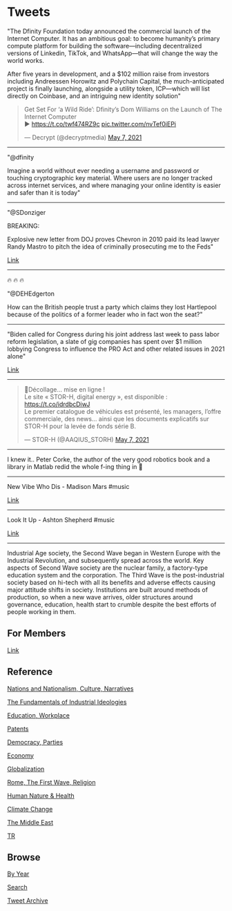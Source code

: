 # Tweets


"The Dfinity Foundation today announced the commercial launch of the
Internet Computer. It has an ambitious goal: to become humanity’s
primary compute platform for building the software—including
decentralized versions of Linkedin, TikTok, and WhatsApp—that will
change the way the world works.

After five years in development, and a $102 million raise from
investors including Andreessen Horowitz and Polychain Capital, the
much-anticipated project is finally launching, alongside a utility
token, ICP—which will list directly on Coinbase, and an intriguing new
identity solution"

<blockquote class="twitter-tweet"><p lang="en" dir="ltr">Get Set For ‘a Wild Ride’: Dfinity’s Dom Williams on the Launch of The Internet Computer <br>► <a href="https://t.co/twf474RZ9c">https://t.co/twf474RZ9c</a> <a href="https://t.co/nvTef0iEPi">pic.twitter.com/nvTef0iEPi</a></p>&mdash; Decrypt (@decryptmedia) <a href="https://twitter.com/decryptmedia/status/1390670477157408771?ref_src=twsrc%5Etfw">May 7, 2021</a></blockquote> <script async src="https://platform.twitter.com/widgets.js" charset="utf-8"></script>

---

"@dfinity

Imagine a world without ever needing a username and password or
touching cryptographic key material. Where users are no longer tracked
across internet services, and where managing your online identity is
easier and safer than it is today"

---

"@SDonziger

BREAKING:

Explosive new letter from DOJ proves Chevron in 2010 paid its lead
lawyer Randy Mastro to pitch the idea of criminally prosecuting me to
the Feds"

[Link](https://mobile.twitter.com/SDonziger/status/1390730881111785475)

---

🔥 🔥 🔥 

"@DEHEdgerton

How can the British people trust a party which claims they lost
Hartlepool because of the politics of a former leader who in fact won
the seat?"

---

"Biden called for Congress during his joint address last week to pass
labor reform legislation, a slate of gig companies has spent over $1
million lobbying Congress to influence the PRO Act and other related
issues in 2021 alone"

[Link](https://theintercept.com/2021/05/06/pro-act-uber-lyft-doordash-instacart-lobbying/)

---

<blockquote class="twitter-tweet"><p lang="fr" dir="ltr">🚀Décollage… mise en ligne !<br>Le site « STOR-H, digital energy », est disponible : <a href="https://t.co/idrdbcDiwJ">https://t.co/idrdbcDiwJ</a><br>Le premier catalogue de véhicules est présenté, les managers, l’offre commerciale, des news… ainsi que les documents explicatifs sur STOR-H pour la levée de fonds série B.</p>&mdash; STOR-H (@AAQIUS_STORH) <a href="https://twitter.com/AAQIUS_STORH/status/1390591605942460417?ref_src=twsrc%5Etfw">May 7, 2021</a></blockquote> <script async src="https://platform.twitter.com/widgets.js" charset="utf-8"></script>

---

I knew it.. Peter Corke, the author of the very good robotics book and
a library in Matlab redid the whole f-ing thing in 🐍

---

New Vibe Who Dis - Madison Mars \#music

[Link](https://youtu.be/FXZ1xjCCCDk)

---

Look It Up - Ashton Shepherd \#music

[Link](https://youtu.be/D2wsYRPeP7A)

---

Industrial Age society, the Second Wave began in Western Europe with
the Industrial Revolution, and subsequently spread across the
world. Key aspects of Second Wave society are the nuclear family, a
factory-type education system and the corporation. The Third Wave is
the post-industrial society based on hi-tech with all its benefits and
adverse effects causing major attitude shifts in society. Institutions
are built around methods of production, so when a new wave arrives,
older structures around governance, education, health start to crumble
despite the best efforts of people working in them.

## For Members

[Link](https://thirdwave-members.herokuapp.com)

## Reference

[Nations and Nationalism, Culture, Narratives](/2013/02/nations-and-nationalism.md)

[The Fundamentals of Industrial Ideologies](/2011/04/fundamentals-of-industrial-ideologies.md)

[Education, Workplace](2017/09/education-workplace.md)

[Patents](/2018/09/patents.md)

[Democracy, Parties](/2016/11/democracy.md)

[Economy](/2018/05/economy.md)

[Globalization](/2018/09/globalization.md)

[Rome, The First Wave, Religion](/2017/12/rome.md)

[Human Nature & Health](/2020/07/human-nature.md)

[Climate Change](/2018/12/climate.md)

[The Middle East](/2019/07/middleeast.md)

[TR](../tr)

## Browse

[By Year](years.md)

[Search](search.html)

[Tweet Archive](/tweets/README.md)


